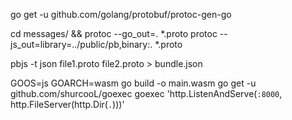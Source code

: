 go get -u github.com/golang/protobuf/protoc-gen-go

cd messages/ && protoc --go_out=. *.proto
protoc --js_out=library=../public/pb,binary:. *.proto

pbjs -t json file1.proto file2.proto > bundle.json


GOOS=js GOARCH=wasm go build -o main.wasm
go get -u github.com/shurcooL/goexec
goexec 'http.ListenAndServe(`:8000`, http.FileServer(http.Dir(`.`)))'